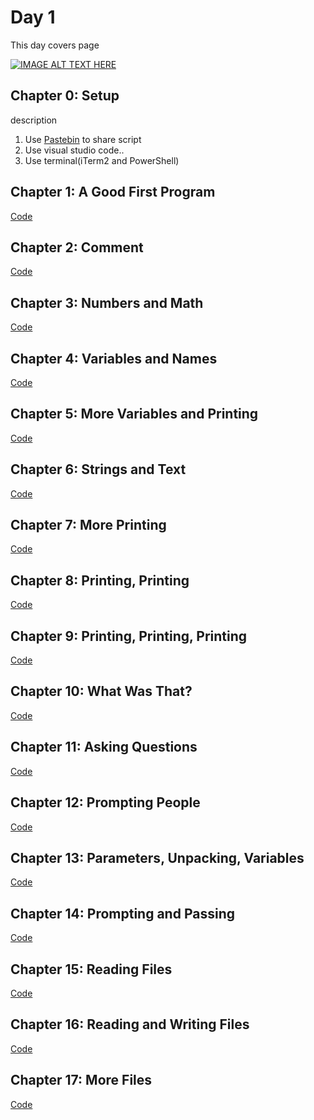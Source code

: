 # Day 1

This day covers page

[![IMAGE ALT TEXT HERE](https://img.youtube.com/vi/YOUTUBE_VIDEO_ID_HERE/0.jpg)](https://www.youtube.com/watch?v=YOUTUBE_VIDEO_ID_HERE)


## Chapter 0: Setup

description

1. Use [Pastebin](https://pastebin.com/) to share script
2. Use visual studio code..
3. Use terminal(iTerm2 and PowerShell)


## Chapter 1: A Good First Program

[Code](https://gist.github.com/afeezaziz/56c53c65a5b3b4be4e5cd4f51084aaa7#file-chap_01-py)


## Chapter 2: Comment

[Code](https://gist.github.com/afeezaziz/56c53c65a5b3b4be4e5cd4f51084aaa7#file-chap_02-py)


## Chapter 3: Numbers and Math

[Code](https://gist.github.com/afeezaziz/56c53c65a5b3b4be4e5cd4f51084aaa7#file-chap_03-py)

## Chapter 4: Variables and Names

[Code](https://gist.github.com/afeezaziz/56c53c65a5b3b4be4e5cd4f51084aaa7#file-chap_04-py)

## Chapter 5: More Variables and Printing

[Code](https://gist.github.com/afeezaziz/56c53c65a5b3b4be4e5cd4f51084aaa7#file-chap_05-py) 

## Chapter 6: Strings and Text

[Code](https://gist.github.com/afeezaziz/56c53c65a5b3b4be4e5cd4f51084aaa7#file-chap_06-py)

## Chapter 7: More Printing

[Code](https://gist.github.com/afeezaziz/56c53c65a5b3b4be4e5cd4f51084aaa7#file-chap_07-py)

## Chapter 8: Printing, Printing

[Code](https://gist.github.com/afeezaziz/56c53c65a5b3b4be4e5cd4f51084aaa7#file-chap_08-py)

## Chapter 9: Printing, Printing, Printing

[Code](https://gist.github.com/afeezaziz/56c53c65a5b3b4be4e5cd4f51084aaa7#file-chap_09-py)

## Chapter 10: What Was That?

[Code](https://gist.github.com/afeezaziz/56c53c65a5b3b4be4e5cd4f51084aaa7#file-chap_10-py)

## Chapter 11: Asking Questions

[Code](https://gist.github.com/afeezaziz/56c53c65a5b3b4be4e5cd4f51084aaa7#file-chap_11-py)

## Chapter 12: Prompting People

[Code](https://gist.github.com/afeezaziz/56c53c65a5b3b4be4e5cd4f51084aaa7#file-chap_12-py)

## Chapter 13: Parameters, Unpacking, Variables

[Code](https://gist.github.com/afeezaziz/56c53c65a5b3b4be4e5cd4f51084aaa7#file-chap_13-py)

## Chapter 14: Prompting and Passing

[Code](https://gist.github.com/afeezaziz/56c53c65a5b3b4be4e5cd4f51084aaa7#file-chap_14-py)

## Chapter 15: Reading Files

[Code](https://gist.github.com/afeezaziz/56c53c65a5b3b4be4e5cd4f51084aaa7#file-chap_15-py)

## Chapter 16: Reading and Writing Files

[Code](https://gist.github.com/afeezaziz/56c53c65a5b3b4be4e5cd4f51084aaa7#file-chap_16-py)

## Chapter 17: More Files

[Code](https://gist.github.com/afeezaziz/56c53c65a5b3b4be4e5cd4f51084aaa7#file-chap_17-py)